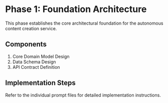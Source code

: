# Phase 1: Foundation Architecture

This phase establishes the core architectural foundation for the autonomous content creation service.

## Components

1. Core Domain Model Design
2. Data Schema Design
3. API Contract Definition

## Implementation Steps

Refer to the individual prompt files for detailed implementation instructions.
